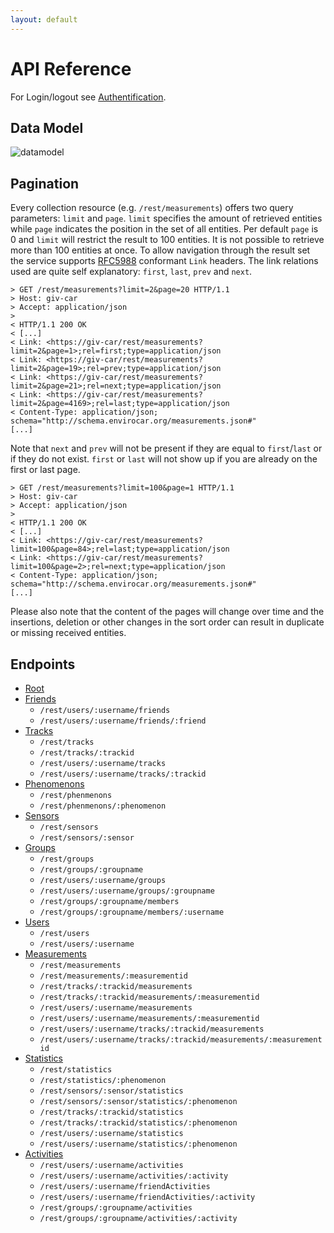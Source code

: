 ```yaml
---
layout: default
---
```

# API Reference
For Login/logout see [Authentification](authentification).

## Data Model
![datamodel][datamodel]

## Pagination

Every collection resource (e.g. `/rest/measurements`) offers two query parameters: `limit` and `page`. `limit` specifies the amount of retrieved entities while `page` indicates the position in the set of all entities. Per default `page` is 0 and `limit` will restrict the result to 100 entities. It is not possible to retrieve more than 100 entities at once. To allow navigation through the result set the service supports [RFC5988][rfc5988] conformant `Link` headers. The link relations used are quite self explanatory: `first`, `last`, `prev` and `next`.

```
> GET /rest/measurements?limit=2&page=20 HTTP/1.1
> Host: giv-car
> Accept: application/json
> 
< HTTP/1.1 200 OK
< [...]
< Link: <https://giv-car/rest/measurements?limit=2&page=1>;rel=first;type=application/json
< Link: <https://giv-car/rest/measurements?limit=2&page=19>;rel=prev;type=application/json
< Link: <https://giv-car/rest/measurements?limit=2&page=21>;rel=next;type=application/json
< Link: <https://giv-car/rest/measurements?limit=2&page=4169>;rel=last;type=application/json
< Content-Type: application/json; schema="http://schema.envirocar.org/measurements.json#"
[...]

```

Note that `next` and `prev` will not be present if they are equal to `first`/`last` or if they do not exist. `first` or `last` will not show up if you are already on the first or last page.

```
> GET /rest/measurements?limit=100&page=1 HTTP/1.1
> Host: giv-car
> Accept: application/json
> 
< HTTP/1.1 200 OK
< [...]
< Link: <https://giv-car/rest/measurements?limit=100&page=84>;rel=last;type=application/json
< Link: <https://giv-car/rest/measurements?limit=100&page=2>;rel=next;type=application/json
< Content-Type: application/json; schema="http://schema.envirocar.org/measurements.json#"
[...]
```

Please also note that the content of the pages will change over time and the insertions, deletion or other changes in the sort order can result in duplicate or missing received entities.

## Endpoints

* [Root](root)
* [Friends](friends)
    * `/rest/users/:username/friends`
    * `/rest/users/:username/friends/:friend`
* [Tracks](tracks)
    * `/rest/tracks`
    * `/rest/tracks/:trackid`
    * `/rest/users/:username/tracks`
    * `/rest/users/:username/tracks/:trackid`
* [Phenomenons](phenomenons)
    * `/rest/phenmenons`
    * `/rest/phenmenons/:phenomenon`
* [Sensors](sensors)
    * `/rest/sensors`
    * `/rest/sensors/:sensor`
* [Groups](groups)
    * `/rest/groups`
    * `/rest/groups/:groupname`
    * `/rest/users/:username/groups`
    * `/rest/users/:username/groups/:groupname`
    * `/rest/groups/:groupname/members`
    * `/rest/groups/:groupname/members/:username`
* [Users](users)
    * `/rest/users`
    * `/rest/users/:username`
* [Measurements](measurements)
    * `/rest/measurements`
    * `/rest/measurements/:measurementid`
    * `/rest/tracks/:trackid/measurements`
    * `/rest/tracks/:trackid/measurements/:measurementid`
    * `/rest/users/:username/measurements`
    * `/rest/users/:username/measurements/:measurementid`
    * `/rest/users/:username/tracks/:trackid/measurements`
    * `/rest/users/:username/tracks/:trackid/measurements/:measurementid`
* [Statistics](statistics)
    * `/rest/statistics`
    * `/rest/statistics/:phenomenon`
    * `/rest/sensors/:sensor/statistics`
    * `/rest/sensors/:sensor/statistics/:phenomenon`
    * `/rest/tracks/:trackid/statistics`
    * `/rest/tracks/:trackid/statistics/:phenomenon`
    * `/rest/users/:username/statistics`
    * `/rest/users/:username/statistics/:phenomenon`
* [Activities](activities)
    * `/rest/users/:username/activities`
    * `/rest/users/:username/activities/:activity`
    * `/rest/users/:username/friendActivities`
    * `/rest/users/:username/friendActivities/:activity`
    * `/rest/groups/:groupname/activities`
    * `/rest/groups/:groupname/activities/:activity`

[datamodel]: {{site.url}}/images/datamodel.png "Data model"
[rfc5988]: http://tools.ietf.org/html/rfc5988 "RFC 5988: Web Linking"
